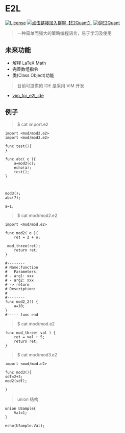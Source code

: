 
# E2L 

[![License](https://img.shields.io/badge/license-BSD--3--Clause-blue?style=flat-square)](LICENSE)
[![点击链接加入群聊【E2Quant】](https://img.shields.io/badge/QQ%E7%BE%A4-995910672-green)](https://qm.qq.com/q/isPUXV7sdO)
[![@E2Quant](https://img.shields.io/badge/Telegram-2CA5E0?style=flat-squeare&logo=telegram&logoColor=white)](https://t.me/+FL19RxoJpztmY2E5)

> 一种简单而强大的策略编程语言，易于学习及使用

## 未来功能
- 解释 LaTeX Math 
- 完善数组指令
- 类(Class Object)功能


> 目前可提供的 IDE 是采用 VIM 开发

- [vim_for_e2l_ide](https://github.com/E2Quant/vim_for_e2l_ide)

## 例子

> $ cat import.e2

```
import <mod/mod2.e2>
import <mod/mod3.e2>

func test(){
}

func abc( c ){
    a=mod2(c);   
    echo(a);
    test();
}



mod3();
abc(7);

a=1;
```

> $ cat mod/mod2.e2 
```
import <mod/mod.e2>

func mod2( o ){
    ret = 2 + o;

 mod_three(ret);   
    return ret;
}

#--------
# Name:function
#   Parameters:
# - arg1: xxx
# - arg2: xxx
# -> return 
# Description: 
#  
#--------	
func mod2_2() {
    a=10;
}
#----- func end
```

> $ cat mod/mod.e2 
```
func mod_three( val ) {
    ret = val + 5;
    return ret;
}
```

> $ cat mod/mod3.e2 

```
import <mod/mod.e2>

func mod3(){
sdf=2+3;
mod2(sdf);

}
```

>  union 结构
```
union USample{
    Val=1;
}

echo(USample.Val);

```
